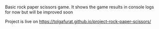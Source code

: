 Basic rock paper scissors game. It shows the game results in console logs for now but will be improved soon

Project is live on https://tolgafurat.github.io/project-rock-paper-scissors/
